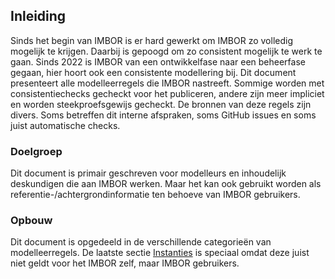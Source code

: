## Inleiding

Sinds het begin van IMBOR is er hard gewerkt om IMBOR zo volledig mogelijk te krijgen. Daarbij is gepoogd om zo consistent mogelijk te werk te gaan. Sinds 2022 is IMBOR van een ontwikkelfase naar een beheerfase gegaan, hier hoort ook een consistente modellering bij. Dit document presenteert alle modelleerregels die IMBOR nastreeft. Sommige worden met consistentiechecks gecheckt voor het publiceren, andere zijn meer impliciet en worden steekproefsgewijs gecheckt. De bronnen van deze regels zijn divers. Soms betreffen dit interne afspraken, soms GitHub issues en soms juist automatische checks. 

### Doelgroep

Dit document is primair geschreven voor modelleurs en inhoudelijk deskundigen die aan IMBOR werken. Maar het kan ook gebruikt worden als referentie-/achtergrondinformatie ten behoeve van IMBOR gebruikers.

### Opbouw

Dit document is opgedeeld in de verschillende categorieën van modelleerregels. De laatste sectie [Instanties](#instanties) is speciaal omdat deze juist niet geldt voor het IMBOR zelf, maar IMBOR gebruikers.  



